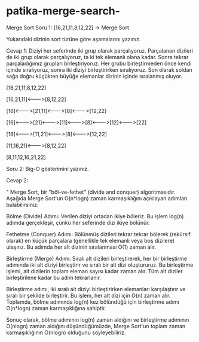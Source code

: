 # patika-merge-search-
Merge Sort
Soru 1: [16,21,11,8,12,22] -> Merge Sort

Yukarıdaki dizinin sort türüne göre aşamalarını yazınız.

Cevap 1: Diziyi her seferinde iki grup olarak parçalıyoruz. Parçalanan dizileri de iki grup olarak parçalıyoruz, ta ki tek elemanlı olana kadar. Sonra tekrar parçaladığımız grupları birleştiriyoruz. Her grubu birleştirmeden önce kendi içinde sıralıyoruz, sonra iki diziyi birleştirirken sıralıyoruz. Son olarak soldan sağa doğru küçükten büyüğe elemanlar dizinin içinde sıralanmış oluyor.

[16,21,11,8,12,22]

[16,21,11]<--->[8,12,22]

[16]<--->[21,11]<--->[8]<--->[12,22]

[16]<--->[21]<--->[11]<--->[8]<--->[12]<--->[22]

[16]<--->[11,21]<--->[8]<--->[12,22]

[11,16,21]<--->[8,12,22]

[8,11,12,16,21,22]

Soru 2: Big-O gösterimini yazınız.

Cevap 2:

" Merge Sort, bir "böl-ve-fethet" (divide and conquer) algoritmasıdır. Aşağıda Merge Sort'un O(n*logn) zaman karmaşıklığını açıklayan adımları bulabilirsiniz:

Bölme (Divide) Adımı: Verilen diziyi ortadan ikiye böleriz. Bu işlem log(n) adımda gerçekleşir, çünkü her seferinde dizi ikiye bölünür.

Fethetme (Conquer) Adımı: Bölünmüş dizileri tekrar tekrar bölerek (rekürsif olarak) en küçük parçalara (genellikle tek elemanlı veya boş dizilere) ulaşırız. Bu adımda her alt dizinin sıralanması O(1) zaman alır.

Birleştirme (Merge) Adımı: Sıralı alt dizileri birleştirerek, her bir birleştirme adımında iki alt diziyi birleştirir ve sıralı bir alt dizi oluştururuz. Bu birleştirme işlemi, alt dizilerin toplam eleman sayısı kadar zaman alır. Tüm alt diziler birleştirilene kadar bu adım tekrarlanır.

Birleştirme adımı, iki sıralı alt diziyi birleştirirken elemanları karşılaştırır ve sıralı bir şekilde birleştirir. Bu işlem, her alt dizi için O(n) zaman alır. Toplamda, bölme adımında log(n) kez bölündüğü için birleştirme adımı O(n*logn) zaman karmaşıklığına sahiptir.

Sonuç olarak, bölme adımının log(n) zaman aldığını ve birleştirme adımının O(nlogn) zaman aldığını düşündüğümüzde, Merge Sort'un toplam zaman karmaşıklığının O(nlogn) olduğunu söyleyebiliriz. 
